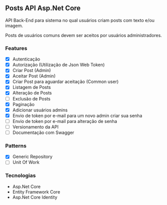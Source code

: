 ## Posts API Asp.Net Core

API Back-End para sistema no qual usuários criam posts com texto e/ou imagem.

Posts de usuários comuns devem ser aceitos por usuários administradores.

### Features

- [x] Autenticação
- [x] Autorização (Utilização de Json Web Token)
- [x] Criar Post (Admin)
- [x] Aceitar Post (Admin)
- [x] Criar Post para aguardar aceitação (Common user)
- [x] Listagem de Posts
- [x] Alteração de Posts
- [ ] Exclusão de Posts
- [x] Paginação
- [x] Adicionar usuários admins
- [x] Envio de token por e-mail para um novo admin criar sua senha
- [ ] Envio de token por e-mail para alteração de senha
- [ ] Versionamento da API
- [ ] Documentação com Swagger

### Patterns

- [x] Generic Repository
- [ ] Unit Of Work

### Tecnologias

- Asp.Net Core
- Entity Framework Core
- Asp.Net Core Identity
